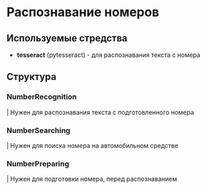# Распознавание номеров

## Используемые стредства 
* **tesseract** (pytesseract) - для распознавания текста с номера

## Структура


### NumberRecognition
| Нужен для распознавания текста с подготовленного номера

### NumberSearching
| Нужен для поиска номера на автомобильном средстве

### NumberPreparing
| Нужен для подготовки номера, перед распознаванием